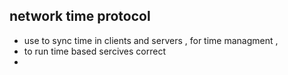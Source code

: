 ## network time protocol
 * use to sync time in clients and servers , for time managment ,
 * to run time based sercives correct 
 * 